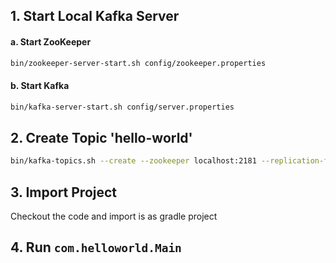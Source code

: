## 1. Start Local Kafka Server

#### a. Start ZooKeeper
```sh
bin/zookeeper-server-start.sh config/zookeeper.properties
```
#### b. Start Kafka 
```sh
bin/kafka-server-start.sh config/server.properties
```

## 2. Create Topic 'hello-world'
```sh
bin/kafka-topics.sh --create --zookeeper localhost:2181 --replication-factor 1 --partitions 1 --topic hello-world
```

## 3. Import Project
Checkout the code and import is as gradle project

## 4. Run ```com.helloworld.Main```
